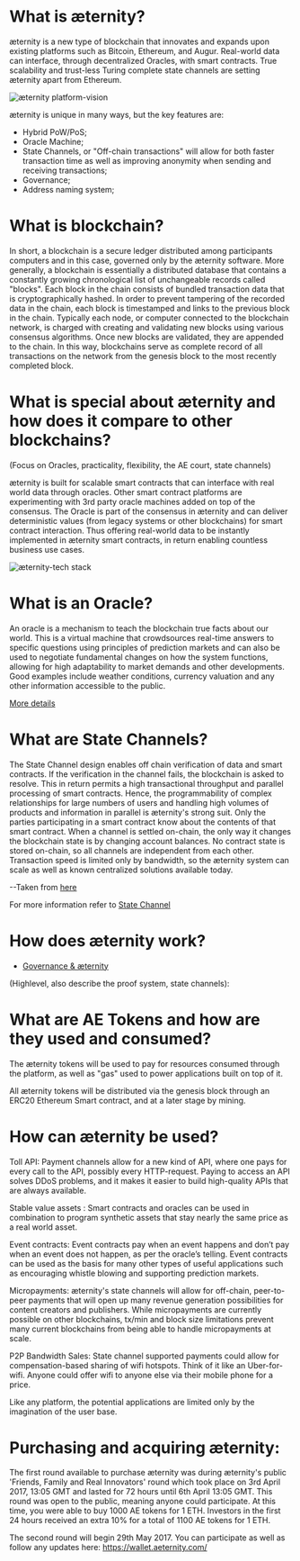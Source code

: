 # What is æternity?

æternity is a new type of blockchain that innovates and expands upon existing platforms such as Bitcoin, Ethereum, and Augur. 
Real-world data can interface, through decentralized Oracles, with smart contracts.
True scalability and trust-less Turing complete state channels are setting æternity apart from Ethereum.

![æternity platform-vision](http://i67.tinypic.com/2ewm694.png)

æternity is unique in many ways, but the key features are:

- Hybrid PoW/PoS;
- Oracle Machine;
- State Channels, or "Off-chain transactions" will allow for both faster transaction time as well as improving anonymity when sending and receiving transactions;
- Governance;
- Address naming system;


# What is blockchain?

In short, a blockchain is a secure ledger distributed among participants computers and in this case, governed only by the æternity software. More generally, a blockchain is essentially a distributed database that contains a constantly growing chronological list of unchangeable records called "blocks". Each block in the chain consists of bundled transaction data that is cryptographically hashed. In order to prevent tampering of the recorded data in the chain, each block is timestamped and links to the previous block in the chain. Typically each node, or computer connected to the blockchain network, is charged with creating and validating new blocks using various consensus algorithms. Once new blocks are validated, they are appended to the chain. In this way, blockchains serve as complete record of all transactions on the network from the genesis block to the most recently completed block.

# What is special about æternity and how does it compare to other blockchains?
(Focus on Oracles, practicality, flexibility, the AE court, state channels)

æternity is built for scalable smart contracts that can interface with real world data through oracles. 
Other smart contract platforms are experimenting with 3rd party oracle machines added on top of the consensus. 
The Oracle is part of the consensus in æternity and can deliver deterministic values (from legacy systems or other blockchains) for smart contract interaction. Thus offering real-world data to be instantly implemented in æternity smart contracts, in return enabling countless business use cases.

![æternity-tech stack](http://i64.tinypic.com/219uskn.png)

# What is an Oracle?

An oracle is a mechanism to teach the blockchain true facts about our world. This is a virtual machine that crowdsources real-time answers to specific questions using principles of prediction markets and can also be used to negotiate fundamental changes on how the system functions, allowing for high adaptability to market demands and other developments. Good examples include weather conditions, currency valuation and any other information accessible to the public.

[More details](https://github.com/aeternity/testnet/wiki/Research-and-Theory#decentralized-oracles)

# What are State Channels?

The State Channel design enables off chain verification of data and smart contracts. If the verification in the channel fails, the blockchain is asked to resolve. This in return permits a high transactional throughput and parallel processing of smart contracts. Hence, the programmability of complex relationships for large numbers of users and handling high volumes of products and information in parallel is æternity's strong suit.
Only the parties participating in a smart contract know about the contents of that smart contract.
When a channel is settled on-chain, the only way it changes the blockchain state is by changing account balances.
No contract state is stored on-chain, so all channels are independent from each other. Transaction speed is limited only by bandwidth, so the æternity system can scale as well as known centralized solutions available today.

--Taken from [here](https://github.com/aeternity/testnet/wiki/Research-and-Theory#state-channels)
 
For more information refer to [State Channel](http://www.jeffcoleman.ca/state-channels/)

# How does æternity work?
* [Governance & æternity](https://github.com/aeternity/testnet/wiki/Research-and-Theory#governance--consensus)

(Highlevel, also describe the proof system, state channels):



# What are AE Tokens and how are they used and consumed?

The æternity tokens will be used to pay for resources consumed through the platform, as well as "gas" used to power applications built on top of it.

All æternity tokens will be distributed via the genesis block through an ERC20 Ethereum Smart contract, and at a later stage by mining.

# How can æternity be used?

Toll API: Payment channels allow for a new kind of API, where one
pays for every call to the API, possibly every HTTP-request.
Paying to access an API solves DDoS problems, and it makes
it easier to build high-quality APIs that are always available.

Stable value assets : Smart contracts and oracles can be used in combination to program synthetic assets that stay
nearly the same price as a real world asset.

Event contracts: Event contracts pay when an event
happens and don’t pay when an event does not happen, as
per the oracle’s telling. Event contracts can be used as the basis for many other types of useful applications such as encouraging whistle blowing and supporting prediction markets.

Micropayments: æternity's state channels will allow for off-chain, peer-to-peer payments that will open up many revenue generation possibilities for content creators and publishers. While micropayments are currently possible on other blockchains, tx/min and block size limitations prevent many current blockchains from being able to handle micropayments at scale.  

P2P Bandwidth Sales: State channel supported payments could allow for compensation-based sharing of wifi hotspots. Think of it like an Uber-for-wifi. Anyone could offer wifi to anyone else via their mobile phone for a price. 

Like any platform, the potential applications are limited only by the imagination of the user base. 

# Purchasing and acquiring æternity: 

The first round available to purchase æternity was during æternity's public 'Friends, Family and Real Innovators' round which took place on 3rd April 2017, 13:05 GMT and lasted for 72 hours until 6th April 13:05 GMT. This round was open to the public, meaning anyone could participate. At this time, you were able to buy 1000 AE tokens for 1 ETH. Investors in the first 24 hours received an extra 10% for a total of 1100 AE tokens for 1 ETH. 

The second round will begin 29th May 2017. You can participate as well as follow any updates here: https://wallet.aeternity.com/